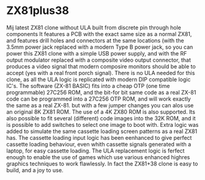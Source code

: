 # ZX81plus38
Mij latest ZX81 clone without ULA built from discrete pin through hole components
It features a PCB with the exact same size as a normal ZX81, and features drill holes and connectors at the same locations (with the 3.5mm power jack replaced
with a modern Type B power jack, so you can power this ZX81 clone with a simple USB power supply, and with the RF output modulator replaced with a composite video
output connector, that produces a video signal that modern composire monitors should be able to accept (yes with a real front porch signal).
There is no ULA needed for this clone, as all the ULA logic is replicated with modern DIP compatible logic IC's. The software (ZX-81 BASIC) fits into a cheap OTP
(one time programmable) 27C256 ROM, and the bit-for bit same code as a real ZX-81 code can be programmed into a 27C256 OTP ROM, and will work exactly the same as a real ZX-81. but with a few jumper changes you can alos use an original 8K ZX81 ROM. The use of a 4K ZX80 ROM is also supported.
Its also possible to fit several (different) code images into the 32K ROM, and it is possible to add switches to select one image to boot with.
Extra logic was added to simulate the same cassette loading screen patterns as a real ZX81 has.
The cassette loading input logic has been eenhanced to give perfect cassette loading behaviour, even whith cassette signals generated with a laptop, for easy cassette loading.
The ULA replacement logic is ferfect enough to enable the use of games which use various enhanced highres graphics techniques to work flawlessly.
In fact the ZX81+38 clone is easy to build, and a joy to use.
